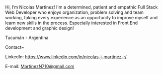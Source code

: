 Hi, I’m Nicolas Martinez! I'm a determined, patient and empathic Full Stack Web Developer who enjoys organization, problem solving and team working, taking every experience as an opportunity to improve myself and learn new skills in the process. Especially interested in Front End development and graphic design! 

Tucumán - Argentina 

Contact~

LinkedIn:  https://www.linkedin.com/in/nicolas-j-martinez-r/

E-mail:  MartinezN710@gmail.com

<!---
NjMartinez23/NjMartinez23 is a ✨ special ✨ repository because its `README.md` (this file) appears on your GitHub profile.
You can click the Preview link to take a look at your changes.
--->
